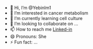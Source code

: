 - 👋 Hi, I’m @YebinIm1
- 👀 I’m interested in cancer metabolism
- 🌱 I’m currently learning cell culture
- 💞️ I’m looking to collaborate on ...
- 📫 How to reach me [Linked-in](https://www.linkedin.com/in/yebin-im-667543300/)
- 😄 Pronouns: She
- ⚡ Fun fact: ...

<!---
YebinIm1/YebinIm1 is a ✨ special ✨ repository because its `README.md` (this file) appears on your GitHub profile.
You can click the Preview link to take a look at your changes.
--->
